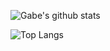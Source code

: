 
![Gabe's github stats](https://github-readme-stats.vercel.app/api?username=zidious&show_icons=true&theme=dark)

![Top Langs](https://github-readme-stats.vercel.app/api/top-langs/?username=zidious&theme=dark)
